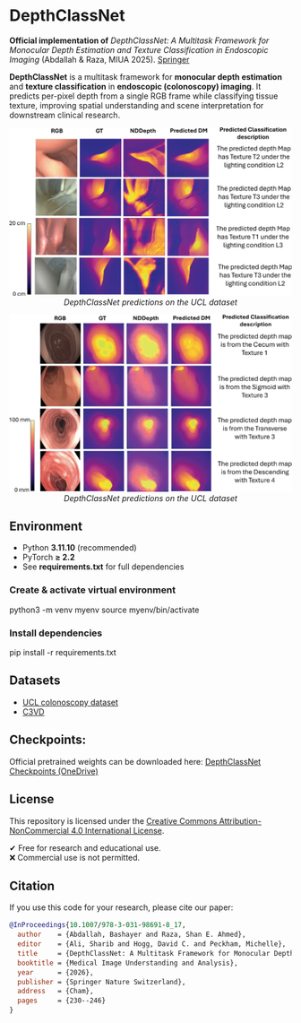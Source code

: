 # DepthClassNet
**Official implementation of** *DepthClassNet: A Multitask Framework for Monocular Depth Estimation and Texture Classification in Endoscopic Imaging* (Abdallah & Raza, MIUA 2025). [Springer](https://link.springer.com/chapter/10.1007/978-3-031-98691-8_17) 


**DepthClassNet** is a multitask framework for **monocular depth estimation** and **texture classification** in **endoscopic (colonoscopy) imaging**. It predicts per-pixel depth from a single RGB frame while classifying tissue texture, improving spatial understanding and scene interpretation for downstream clinical research.  

<p align="center">
  <img src="assets/ucl.webp" alt="DepthClassNet predictions on the UCL dataset" width="600"><br>
  <em>DepthClassNet predictions on the UCL dataset</em>
</p>




<p align="center">
  <img src="assets/C3vd.webp" alt="DepthClassNet predictions on the C3VD dataset" width="600"><br>
  <em>DepthClassNet predictions on the UCL dataset</em>
</p>


## Environment
- Python **3.11.10** (recommended)  
- PyTorch **≥ 2.2**  
- See **requirements.txt** for full dependencies
  
### Create & activate virtual environment 
python3 -m venv myenv
source myenv/bin/activate  

### Install dependencies
pip install -r requirements.txt


## Datasets

- [UCL colonoscopy dataset](http://cmic.cs.ucl.ac.uk/ColonoscopyDepth/)
- [C3VD](https://durrlab.github.io/C3VD/)


## Checkpoints:
Official pretrained weights can be downloaded here:
[DepthClassNet Checkpoints (OneDrive)](https://livewarwickac-my.sharepoint.com/:u:/g/personal/u2191607_live_warwick_ac_uk/EfUTsqll2CpGkhtK6BP3JdgBTBtmhPZWxF1xldApteRibQ?email=bashayer.q8%40gmail.com&e=bmqgYY)

## License
This repository is licensed under the 
[Creative Commons Attribution-NonCommercial 4.0 International License](https://creativecommons.org/licenses/by-nc/4.0/).

✔ Free for research and educational use.  
❌ Commercial use is not permitted.

## Citation
If you use this code for your research, please cite our paper:
```bibtex
@InProceedings{10.1007/978-3-031-98691-8_17,
  author    = {Abdallah, Bashayer and Raza, Shan E. Ahmed},
  editor    = {Ali, Sharib and Hogg, David C. and Peckham, Michelle},
  title     = {DepthClassNet: A Multitask Framework for Monocular Depth Estimation and Texture Classification in Endoscopic Imaging},
  booktitle = {Medical Image Understanding and Analysis},
  year      = {2026},
  publisher = {Springer Nature Switzerland},
  address   = {Cham},
  pages     = {230--246}
}


